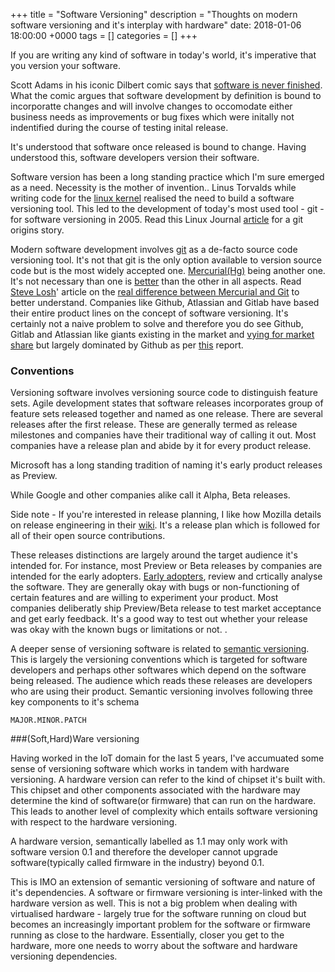 +++
title = "Software Versioning"
description = "Thoughts on modern software versioning and it's interplay with hardware"
date: 2018-01-06 18:00:00 +0000
tags = []
categories = []
+++

If you are writing any kind of software in today's world, it's imperative that you version your software.

Scott Adams in his iconic Dilbert comic says that [software is never finished](https://dilbert.com/strip/2017-10-02). What the comic argues that software development by definition is bound to incorporatte changes and will involve changes to occomodate either business needs as improvements or bug fixes which were initally not indentified during the course of testing inital release.

It's understood that software once released is bound to change. Having understood this, software developers version their software.

Software version has been a long standing practice which I'm sure emerged as a need. Necessity is the mother of invention.. Linus Torvalds while writing code for the [linux kernel](https://git-scm.com/book/en/v2/Getting-Started-A-Short-History-of-Git) realised the need to build a software versioning tool. This led to the development of today's most used tool - git - for software versioning in 2005. Read this Linux Journal [article](https://www.linuxjournal.com/content/git-origin-story) for a git origins story.

Modern software development involves [git](https://git-scm.com) as a de-facto source code versioning tool. It's not that git is the only option available to version source code but is the most widely accepted one. [Mercurial(Hg)](https://www.mercurial-scm.org) being another one. It's not necessary than one is [better](https://www.atlassian.com/blog/git/git-vs-mercurial-why-git) than the other in all aspects. Read [Steve Losh](http://stevelosh.com)' article on the [real difference between Mercurial and Git](http://stevelosh.com/blog/2010/01/the-real-difference-between-mercurial-and-git/) to better understand. Companies like Github, Atlassian and Gitlab have based their entire product lines on the concept of software versioning. It's certainly not a naive problem to solve and therefore you do see Github, Gitlab and Atlassian like giants existing in the market and [vying for market share](https://www.infoworld.com/article/3123244/application-development/enterprise-repo-wars-github-vs-gitlab-vs-bitbucket.html) but largely dominated by Github as per  [this](https://www.datanyze.com/market-share/source-code-management/git-market-share) report.

### Conventions

Versioning software involves versioning source code to distinguish feature sets. Agile development states that software releases incorporates group of feature sets released together and named as one release. There are several releases after the first release. These are generally termed as release milestones and companies have their traditional way of calling it out. Most companies have a release plan and abide by it for every product release.

Microsoft has a long standing tradition of naming it's early product releases as Preview.

While Google and other companies alike call it Alpha, Beta releases. 

Side note - If you're interested in release planning, I like how Mozilla details on release engineering in their [wiki](https://wiki.mozilla.org/ReleaseEngineering). It's a release plan which is followed for all of their open source contributions.

These releases distinctions are largely around the target audience it's intended for. For instance, most Preview or Beta releases by companies are intended for the early adopters. [Early adopters](https://en.wikipedia.org/wiki/Early_adopter), review and crtically analyse the software. They are generally okay with bugs or non-functioning of certain features and are willing to experiment your product. Most companies deliberatly ship Preview/Beta release to test market acceptance and get early feedback. It's a good way to test out whether your release was okay with the known bugs or limitations or not. <insert a link of a practice in product engineering if there exists one related to feedback or early adopters>.

A deeper sense of versioning software is related to [semantic versioning](https://semver.org). This is largely the versioning conventions which is targeted for software developers and perhaps other softwares which depend on the software being released. The audience which reads these releases are developers who are using their product. Semantic versioning involves following three key components to it's schema

`MAJOR.MINOR.PATCH` 

###(Soft,Hard)Ware versioning

Having worked in the IoT domain for the last 5 years, I've accumuated some sense of versioning software which works in tandem with hardware versioning. A hardware version can refer to the kind of chipset it's built with. This chipset and other components associated with the hardware may determine the kind of software(or firmware) that can run on the hardware. This leads to another level of complexity which entails software versioning with respect to the hardware versioning.

 A hardware version, semantically labelled as 1.1 may only work with software version 0.1 and therefore the developer cannot upgrade software(typically called firmware in the industry) beyond 0.1. 

This is IMO an extension of semantic versioning of software and nature of it's dependencies. A software or firmware versioning is inter-linked with the hardware version as well. This is not a big problem when dealing with virtualised hardware - largely true for the software running on cloud but becomes an increasingly important problem for the software or firmware running as close to the hardware. Essentially, closer you get to the hardware, more one needs to worry about the software and hardware versioning dependencies.
